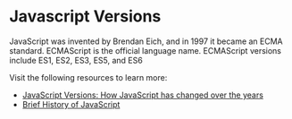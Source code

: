 # Javascript Versions

JavaScript was invented by Brendan Eich, and in 1997 it became an ECMA standard. ECMAScript is the official language name. ECMAScript versions include ES1, ES2, ES3, ES5, and ES6

Visit the following resources to learn more:

- [JavaScript Versions: How JavaScript has changed over the years](https://www.educative.io/blog/javascript-versions-history)
- [Brief History of JavaScript](https://devpath.sh/guides/history-of-javascript)
